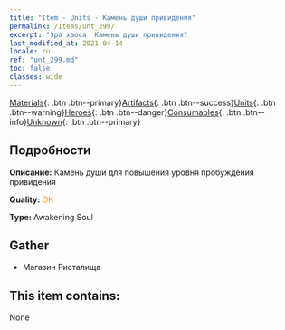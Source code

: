 ```yaml
---
title: "Item - Units - Камень души привидения"
permalink: /Items/unt_299/
excerpt: "Эра хаоса  Камень души привидения"
last_modified_at: 2021-04-14
locale: ru
ref: "unt_299.md"
toc: false
classes: wide
---
```

 [Materials](/ru/Items/){: .btn .btn--primary}[Artifacts](/ru/Items/Artifacts/){: .btn .btn--success}[Units](/ru/Items/Units/){: .btn .btn--warning}[Heroes](/ru/Items/Heroes/){: .btn .btn--danger}[Consumables](/ru/Items/Consumables/){: .btn .btn--info}[Unknown](/ru/Items/Unknown/){: .btn .btn--primary}

## Подробности
 **Описание:** Камень души для повышения уровня пробуждения привидения

 **Quality:** <span style="color: #FF8C00">OK</span>

 **Type:** Awakening Soul

## Gather

*    Магазин Ристалища 

## This item contains:

  None

